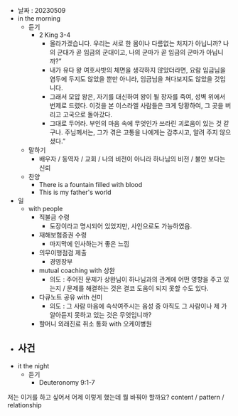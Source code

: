 - 날짜 : 20230509
- in the morning
	- 듣기
		- 2 King 3-4
			- 올라가겠습니다. 우리는 서로 한 몸이나 다름없는 처지가 아닙니까? 나의 군대가 곧 임금의 군대이고, 나의 군마가 곧 임금의 군마가 아닙니까?” 
			- 내가 유다 왕 여호사밧의 체면을 생각하지 않았더라면, 요람 임금님을 염두에 두지도 않았을 뿐만 아니라, 임금님을 쳐다보지도 않았을 것입니다. 
			- 그래서 모압 왕은, 자기를 대신하여 왕이 될 장자를 죽여, 성벽 위에서 번제로 드렸다. 이것을 본 이스라엘 사람들은 크게 당황하여, 그 곳을 버리고 고국으로 돌아갔다. 
			- 그대로 두어라. 부인의 마음 속에 무엇인가 쓰라린 괴로움이 있는 것 같구나. 주님께서는, 그가 겪은 고통을 나에게는 감추시고, 알려 주지 않으셨다.” 
	- 말하기
		- 배우자 / 동역자 / 교회 / 나의 비전이 아니라 하나님의 비전 / 불안 보다는 신뢰
	- 찬양
		- There is a fountain filled with blood
		- This is my father's world
- 일
	- with people
		- 직불금 수령
			- 도장이라고 명시되어 있었지만, 사인으로도 가능하였음.
		- 재해보험증권 수령
			- 마지막에 인사하는거 좋은 느낌
		- 의무이행점검 제출
			- 경영장부 
		- mutual coaching with 상완
			- 의도 : 주어진 문제가 상완님이 하나님과의 관계에 어떤 영향을 주고 있는지 / 문제를 해결하는 것은 결코 도움이 되지 못할 수도 있다.
		- 다큐노트 공유 with 선미
			- 의도 : 그 사람 마음에 속삭여주시는 음성 중 아직도 그 사람이나 제 가 알아듣지 못하고 있는 것은 무엇입니까?
		- 할머니 외래진료 취소 통화 with 오케이병원
- 사건
	- 
- it the night
	- 듣기
		- Deuteronomy  9:1-7



저는 이거를 하고 싶어서 어제 이렇게 했는데 뭘 바꿔야 할까요?
content / pattern / relationship